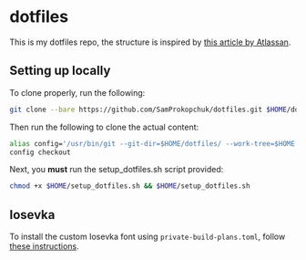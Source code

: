 # dotfiles

This is my dotfiles repo, the structure is inspired by [this article by Atlassan](https://www.atlassian.com/git/tutorials/dotfiles).

## Setting up locally

To clone properly, run the following:

```bash
git clone --bare https://github.com/SamProkopchuk/dotfiles.git $HOME/dotfiles
```

Then run the following to clone the actual content:

```bash
alias config='/usr/bin/git --git-dir=$HOME/dotfiles/ --work-tree=$HOME'
config checkout
```

Next, you __must__ run the setup_dotfiles.sh script provided:

```bash
chmod +x $HOME/setup_dotfiles.sh && $HOME/setup_dotfiles.sh
```

## Iosevka

To install the custom Iosevka font using `private-build-plans.toml`, follow [these instructions](https://github.com/be5invis/Iosevka/blob/master/doc/custom-build.md).
